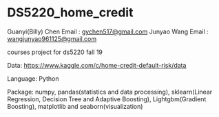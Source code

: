 # DS5220_home_credit
Guanyi(Billy) Chen    Email : gychen517@gmail.com
Junyao Wang           Email : wangjunyao961125@gmail.com

courses project for ds5220 fall 19

Data: https://www.kaggle.com/c/home-credit-default-risk/data

Language: Python

Package: numpy, pandas(statistics and data processing), sklearn(Linear Regression, Decision Tree and Adaptive Boosting), Lightgbm(Gradient Boosting), matplotlib and seaborn(visualization)
